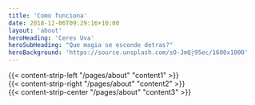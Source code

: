 ```yaml
---
title: 'Como funciona'
date: 2018-12-06T09:29:16+10:00
layout: 'about'
heroHeading: 'Ceres Uva'
heroSubHeading: "Que magia se esconde detras?"
heroBackground: 'https://source.unsplash.com/sO-JmQj95ec/1600x1000'
---
```


<div>
{{< content-strip-left "/pages/about" "content1" >}}
</div>
<div>
{{< content-strip-right "/pages/about" "content2" >}}
</div>
<div>
{{< content-strip-center "/pages/about" "content3" >}}
</div>
